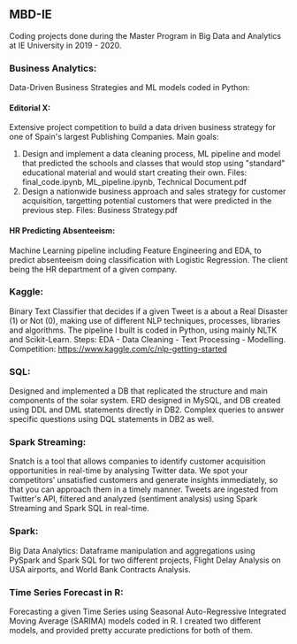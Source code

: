 ## MBD-IE
Coding projects done during the Master Program in Big Data and Analytics at IE University in 2019 - 2020.

### Business Analytics:
Data-Driven Business Strategies and ML models coded in Python:
  
#### Editorial X:
Extensive project competition to build a data driven business strategy for one of Spain's largest Publishing Companies. Main goals:
1. Design and implement a data cleaning process, ML pipeline and model that predicted the schools and classes that would stop using 
"standard" educational material and would start creating their own. Files: final_code.ipynb, ML_pipeline.ipynb, Technical Document.pdf
2. Design a nationwide business approach and sales strategy for customer acquisition, targetting potential customers that were predicted
in the previous step. Files: Business Strategy.pdf

#### HR Predicting Absenteeism:
Machine Learning pipeline including Feature Engineering and EDA, to predict absenteeism doing classification with Logistic Regression. The client being the HR department of a given company.


### Kaggle:
Binary Text Classifier that decides if a given Tweet is a about a Real Disaster (1) or Not (0), making use of different 
NLP techniques, processes, libraries and algorithms. The pipeline I built is coded in Python, using mainly NLTK and Scikit-Learn. Steps:
EDA - Data Cleaning - Text Processing - Modelling. 
Competition: https://www.kaggle.com/c/nlp-getting-started


### SQL:
Designed and implemented a DB that replicated the structure and main components of the solar system. ERD designed in MySQL, and DB created using DDL and DML statements directly in DB2. Complex queries to answer specific questions using DQL statements in DB2 as well.


### Spark Streaming:
Snatch is a tool that allows companies to identify customer acquisition opportunities in real-time by analysing Twitter data. We spot your competitors’ unsatisfied customers and generate insights immediately, so that you can approach them in a timely manner. Tweets are ingested from Twitter's API, filtered and analyzed (sentiment analysis) using Spark Streaming and Spark SQL in real-time.


### Spark:
Big Data Analytics: Dataframe manipulation and aggregations using PySpark and Spark SQL for two different projects, Flight Delay Analysis on USA airports, and World Bank Contracts Analysis.


### Time Series Forecast in R:
Forecasting a given Time Series using Seasonal Auto-Regressive Integrated Moving Average (SARIMA) models coded in R. I created two different models, and provided pretty accurate predictions for both of them.
